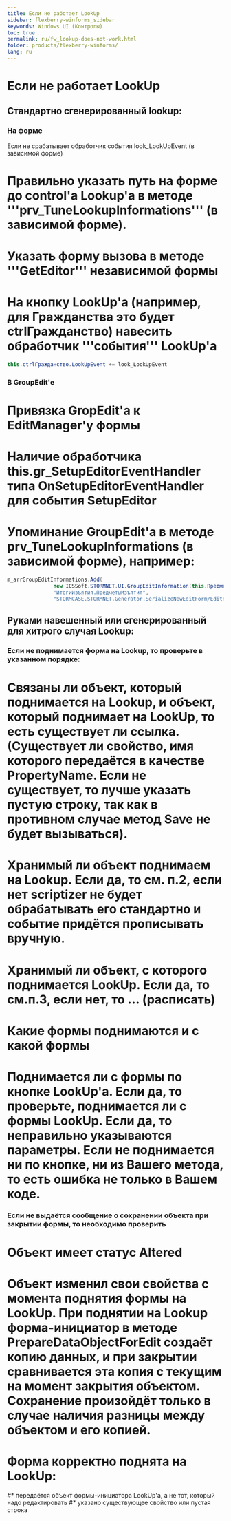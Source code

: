 ```yaml
---
title: Если не работает LookUp
sidebar: flexberry-winforms_sidebar
keywords: Windows UI (Контролы)
toc: true
permalink: ru/fw_lookup-does-not-work.html
folder: products/flexberry-winforms/
lang: ru
---
```


# Если не работает LookUp

## Стандартно сгенерированный lookup:
### На форме
Если не срабатывает обработчик события look_LookUpEvent (в зависимой форме)

# Правильно указать путь на форме до control'а Lookup'а в методе '''prv_TuneLookupInformations''' (в зависимой форме).

# Указать форму вызова в методе '''GetEditor''' независимой формы
# На кнопку LookUp'а (например, для Гражданства это будет ctrlГражданство) навесить обработчик '''события''' LookUp'а 

```csharp
this.ctrlГражданство.LookUpEvent += look_LookUpEvent
```

### В GroupEdit'е
# Привязка GropEdit'а к EditManager'у формы
# Наличие обработчика this.gr_SetupEditorEventHandler типа OnSetupEditorEventHandler для события SetupEditor
# Упоминание GroupEdit'a в методе prv_TuneLookupInformations (в зависимой форме), __например__:

```csharp
m_arrGroupEditInformations.Add(
               new ICSSoft.STORMNET.UI.GroupEditInformation(this.ПредметыИзъятия,
               "ИтогиИзъятия.ПредметыИзъятия",
               "STORMCASE.STORMNET.Generator.SerializeNewEditForm/EditPanel(Panel)/TabControl(TabControl)/panel(TabPage)/ПредметыИзъятия(GroupEditBase)"));
```

## Руками навешенный или сгенерированный для хитрого случая Lookup:
### Если не поднимается форма на Lookup, то проверьте в указанном порядке:
# Связаны ли объект, который поднимается на Lookup, и объект, который поднимает на LookUp, то есть существует ли ссылка. (Существует ли свойство, имя которого передаётся в качестве PropertyName. Если не существует, то лучше указать пустую строку, так как в противном случае метод Save не будет вызываться).
# Хранимый ли объект поднимаем на Lookup. Если да, то см. п.2, если нет scriptizer не будет обрабатывать его стандартно и событие придётся прописывать вручную.
# Хранимый ли объект, с которого поднимается LookUp. Если да, то см.п.3, если нет, то ... (расписать)
# Какие формы поднимаются и с какой формы
# Поднимается ли с формы по кнопке LookUp'а. Если да, то проверьте, поднимается ли с формы LookUp. Если да, то неправильно указываются параметры. Если не поднимается ни по кнопке, ни из Вашего метода, то есть ошибка не только в Вашем коде.

### Если не выдаётся сообщение о сохранении объекта при закрытии формы, то необходимо проверить
# Объект имеет статус Altered
# Объект изменил свои свойства с момента поднятия формы на LookUp. При поднятии на Lookup форма-инициатор в методе PrepareDataObjectForEdit создаёт копию данных, и при закрытии сравнивается эта копия с текущим на момент закрытия объектом. Сохранение произойдёт только в случае наличия разницы между объектом и его копией.
# Форма корректно поднята на LookUp:
#* передаётся объект формы-инициатора LookUp'а, а не тот, который надо редактировать
#* указано существующее свойство или пустая строка
 


